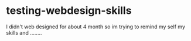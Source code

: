 # testing-webdesign-skills
I didn't web designed for about 4 month so im trying to remind my self my skills and ........
